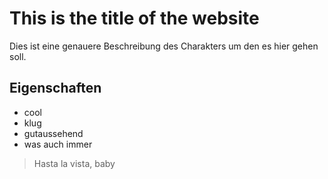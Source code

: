 # This is the title of the website
Dies ist eine genauere Beschreibung des Charakters um den es hier gehen soll.
## Eigenschaften
* cool
* klug
* gutaussehend
* was auch immer
> Hasta la vista, baby
